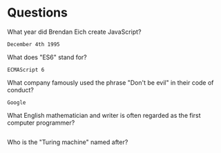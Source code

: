 # Questions

What year did Brendan Eich create JavaScript?

```
December 4th 1995

```

What does "ES6" stand for?

```
ECMAScript 6

```

What company famously used the phrase "Don't be evil" in their code of conduct?

```
Google

```

What English mathematician and writer is often regarded as the first computer programmer?

```

```

Who is the "Turing machine" named after?

```

```
